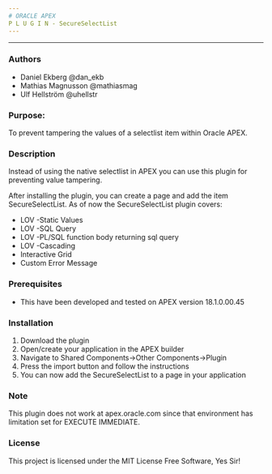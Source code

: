 ```yaml
---
# ORACLE APEX  
P L U G I N - SecureSelectList
---
```

---
### Authors
* Daniel Ekberg @dan_ekb
* Mathias Magnusson @mathiasmag 
* Ulf Hellström @uhellstr 
### Purpose:
To prevent tampering the values of a selectlist item within Oracle APEX.
### Description
Instead of using the native selectlist in APEX you can use this plugin 
for preventing value tampering. 

After installing the plugin, you can create a page and add the item
SecureSelectList. 
As of now the SecureSelectList plugin covers:
* LOV -Static Values
* LOV -SQL Query
* LOV -PL/SQL function body returning sql query
* LOV -Cascading
* Interactive Grid
* Custom Error Message

### Prerequisites
* This have been developed and tested on APEX version 18.1.0.00.45
### Installation
1. Download the plugin
2. Open/create your application in the APEX builder
3. Navigate to Shared Components->Other Components->Plugin
4. Press the import button and follow the instructions
5. You can now add the SecureSelectList to a page in your application
### Note
This plugin does not work at apex.oracle.com since that environment 
has limitation set for EXECUTE IMMEDIATE.
### License
This project is licensed under the MIT License
Free Software, Yes Sir!
